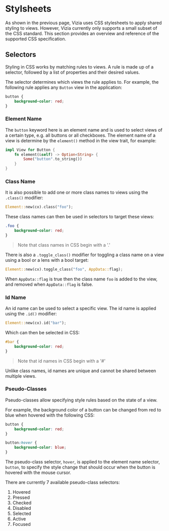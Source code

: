 
# Stylsheets
As shown in the previous page, Vizia uses CSS stylesheets to apply shared styling to views. However, Vizia currently only supports a small subset of the CSS standard. This section provides an overview and reference of the supported CSS specification.

## Selectors
Styling in CSS works by matching rules to views. A rule is made up of a selector, followed by a list of properties and their desired values.

The selector determines which views the rule applies to. For example, the following rule applies any `Button` view in the application:

```css
button {
    background-color: red;
}
```
### Element Name
The `button` keyword here is an element name and is used to select views of a certain type, e.g. all buttons or all checkboxes. The element name of a view is determine by the `element()` method in the view trait, for example:

```rust
impl View for Button {
    fn element(&self) -> Option<String> {
        Some("button".to_string())
    }
}
```

### Class Name
It is also possible to add one or more class names to views using the `.class()` modifier:

```rust
Element::new(cx).class("foo");
```

These class names can then be used in selectors to target these views:

```css
.foo {
    background-color: red; 
}
```
> Note that class names in CSS begin with a '.'

There is also a `.toggle_class()` modifier for toggling a class name on a view using a bool or a lens with a bool target:

```rust
Element::new(cx).toggle_class("foo", AppData::flag);
```

When `AppData::flag` is true then the class name `foo` is added to the view, and removed when `AppData::flag` is false.

### Id Name
An id name can be used to select a specific view. The id name is applied using the `.id()` modifier:

```rust
Element::new(cx).id("bar");
```
Which can then be selected in CSS:

```css
#bar {
    background-color: red;
}
```
> Note that id names in CSS begin with a '#'

Unlike class names, id names are unique and cannot be shared between multiple views.

### Pseudo-Classes
Pseudo-classes allow specifying style rules based on the state of a view.

For example, the background color of a button can be changed from red to blue when hovered with the following CSS:

```css
button {
    background-color: red;
}

button:hover {
    background-color: blue;
}
```

The pseudo-class selector, `hover`, is applied to the element name selector, `button`, to specify the style change that should occur when the button is hovered with the mouse cursor. 

There are currently 7 available pseudo-class selectors:

1. Hovered
2. Pressed
3. Checked
4. Disabled
5. Selected
6. Active
7. Focused